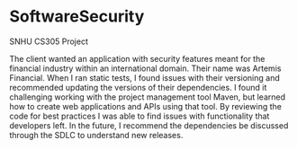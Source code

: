 # SoftwareSecurity
SNHU CS305 Project

The client wanted an application with security features meant for the financial industry within an international domain. Their name was Artemis Financial. When I ran static tests, I found issues with their versioning and recommended updating the versions of their dependencies. I found it challenging working with the project management tool Maven, but learned how to create web applications and APIs using that tool. By reviewing the code for best practices I was able to find issues with functionality that developers left. In the future, I recommend the dependencies be discussed through the SDLC to understand new releases. 
